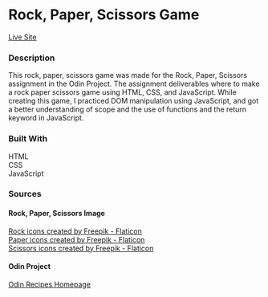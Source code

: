 # Rock, Paper, Scissors Game

[Live Site](https://aishabu.github.io/rock-paper-scissors/)

### Description
This rock, paper, scissors game was made for the Rock, Paper, Scissors assignment in the Odin Project. The assignment deliverables where to make a rock paper scissors game using HTML, CSS, and JavaScript. While creating this game, I practiced DOM manipulation using JavaScript, and got a better understanding of scope and the use of functions and the return keyword in JavaScript. 

### Built With 
HTML <br>
CSS<br>
JavaScript<br>

### Sources
#### Rock, Paper, Scissors Image 
<a href="https://www.flaticon.com/free-icons/rock" title="rock icons">Rock icons created by Freepik - Flaticon</a><br>
<a href="https://www.flaticon.com/free-icons/paper" title="paper icons">Paper icons created by Freepik - Flaticon</a><br>
<a href="https://www.flaticon.com/free-icons/scissors" title="scissors icons">Scissors icons created by Freepik - Flaticon</a>

#### Odin Project
[Odin Recipes Homepage](https://www.theodinproject.com/)
